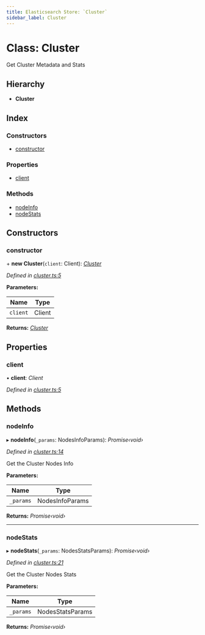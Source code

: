 ```yaml
---
title: Elasticsearch Store: `Cluster`
sidebar_label: Cluster
---
```


# Class: Cluster

Get Cluster Metadata and Stats

## Hierarchy

* **Cluster**

## Index

### Constructors

* [constructor](cluster.md#constructor)

### Properties

* [client](cluster.md#client)

### Methods

* [nodeInfo](cluster.md#nodeinfo)
* [nodeStats](cluster.md#nodestats)

## Constructors

###  constructor

\+ **new Cluster**(`client`: Client): *[Cluster](cluster.md)*

*Defined in [cluster.ts:5](https://github.com/terascope/teraslice/blob/b843209f9/packages/elasticsearch-store/src/cluster.ts#L5)*

**Parameters:**

Name | Type |
------ | ------ |
`client` | Client |

**Returns:** *[Cluster](cluster.md)*

## Properties

###  client

• **client**: *Client*

*Defined in [cluster.ts:5](https://github.com/terascope/teraslice/blob/b843209f9/packages/elasticsearch-store/src/cluster.ts#L5)*

## Methods

###  nodeInfo

▸ **nodeInfo**(`_params`: NodesInfoParams): *Promise‹void›*

*Defined in [cluster.ts:14](https://github.com/terascope/teraslice/blob/b843209f9/packages/elasticsearch-store/src/cluster.ts#L14)*

Get the Cluster Nodes Info

**Parameters:**

Name | Type |
------ | ------ |
`_params` | NodesInfoParams |

**Returns:** *Promise‹void›*

___

###  nodeStats

▸ **nodeStats**(`_params`: NodesStatsParams): *Promise‹void›*

*Defined in [cluster.ts:21](https://github.com/terascope/teraslice/blob/b843209f9/packages/elasticsearch-store/src/cluster.ts#L21)*

Get the Cluster Nodes Stats

**Parameters:**

Name | Type |
------ | ------ |
`_params` | NodesStatsParams |

**Returns:** *Promise‹void›*
